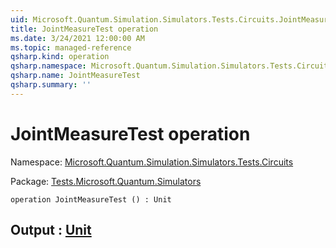 ```yaml
---
uid: Microsoft.Quantum.Simulation.Simulators.Tests.Circuits.JointMeasureTest
title: JointMeasureTest operation
ms.date: 3/24/2021 12:00:00 AM
ms.topic: managed-reference
qsharp.kind: operation
qsharp.namespace: Microsoft.Quantum.Simulation.Simulators.Tests.Circuits
qsharp.name: JointMeasureTest
qsharp.summary: ''
---
```


# JointMeasureTest operation

Namespace: [Microsoft.Quantum.Simulation.Simulators.Tests.Circuits](xref:Microsoft.Quantum.Simulation.Simulators.Tests.Circuits)

Package: [Tests.Microsoft.Quantum.Simulators](https://nuget.org/packages/Tests.Microsoft.Quantum.Simulators)




```qsharp
operation JointMeasureTest () : Unit
```


## Output : [Unit](xref:microsoft.quantum.lang-ref.unit)

